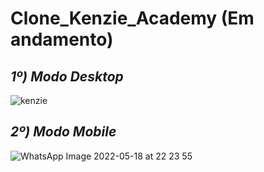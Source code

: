 # Clone_Kenzie_Academy (Em andamento)

## ***1º) Modo Desktop***

![kenzie](https://user-images.githubusercontent.com/101817225/169181912-9f27817a-8a5d-4e54-a75e-119bf5f6ca0a.jpg)
<!-- ![kenzy](https://user-images.githubusercontent.com/101817225/168429563-8c2dda94-0749-4c97-bcfd-601a020a0756.png) -->

## ***2º) Modo Mobile***

![WhatsApp Image 2022-05-18 at 22 23 55](https://user-images.githubusercontent.com/101817225/169182190-ebe49da4-3df2-4fb0-8e0e-cae26408e60b.jpeg)
<!-- ![WhatsApp Image 2022-05-18 at 18 07 07](https://user-images.githubusercontent.com/101817225/169155881-4c11bdde-49cc-4b53-b0dc-8c5819fdd26a.jpeg) -->

